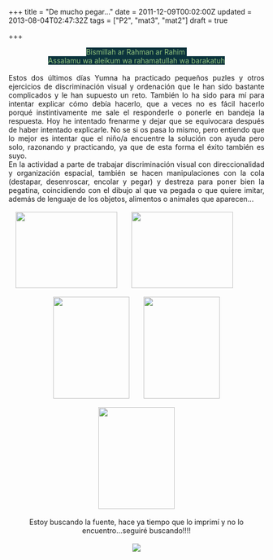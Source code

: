 +++
title = "De mucho pegar..."
date = 2011-12-09T00:02:00Z
updated = 2013-08-04T02:47:32Z
tags = ["P2", "mat3", "mat2"]
draft = true

+++

<div dir="ltr" style="text-align: left;" trbidi="on"><div class="separator" style="clear: both; text-align: center;"></div><div class="separator" style="clear: both; text-align: center;"></div><div class="separator" style="clear: both; text-align: center;"><span style="background-color: #0c343d; color: #93c47d;">Bismillah ar Rahman ar Rahim&nbsp;</span></div><div class="separator" style="clear: both; text-align: center;"><span style="background-color: #0c343d; color: #93c47d;">Assalamu wa aleikum wa rahamatullah wa barakatuh</span></div><div class="separator" style="clear: both; text-align: center;"><br /></div><div class="separator" style="clear: both; text-align: justify;">Estos dos últimos días Yumna ha practicado pequeños puzles y otros ejercicios de discriminación visual y ordenación&nbsp;que le han sido bastante complicados y le han supuesto un reto. También lo ha sido para mí para intentar explicar cómo debía hacerlo, que a veces no es fácil hacerlo porqué instintivamente me sale el responderle o ponerle en bandeja la respuesta. Hoy he intentado frenarme y dejar que se equivocara después de haber intentado explicarle. No se si os pasa lo mismo, pero entiendo que lo mejor es intentar que el niño/a encuentre la solución con ayuda pero solo, razonando y practicando, ya que de esta forma el éxito también es suyo. </div><div class="separator" style="clear: both; text-align: justify;">En la actividad a parte de trabajar discriminación visual con direccionalidad y organización espacial, también se hacen manipulaciones con la cola (destapar, desenroscar, encolar y pegar) y destreza para poner bien la pegatina, coincidiendo con el dibujo al que va pegada o que quiere imitar, además de lenguaje de los objetos,&nbsp;alimentos&nbsp;o animales que aparecen...</div><div class="separator" style="clear: both; text-align: center;"><br /></div><a href="http://4.bp.blogspot.com/-WGCBVlImswo/TuDtM24lxUI/AAAAAAAAAdA/l3HJs9NIf1w/s1600/decembre3+019.JPG" imageanchor="1" style="margin-left: 1em; margin-right: 1em;"><img border="0" height="150" src="http://4.bp.blogspot.com/-WGCBVlImswo/TuDtM24lxUI/AAAAAAAAAdA/l3HJs9NIf1w/s200/decembre3+019.JPG" width="200" /></a><a href="http://4.bp.blogspot.com/-2UhA29Wo9Dk/TuDtSxmWIYI/AAAAAAAAAdQ/EYR70PYpfo8/s1600/decembre3+020.JPG" imageanchor="1" style="margin-left: 1em; margin-right: 1em;"><img border="0" height="150" src="http://4.bp.blogspot.com/-2UhA29Wo9Dk/TuDtSxmWIYI/AAAAAAAAAdQ/EYR70PYpfo8/s200/decembre3+020.JPG" width="200" /></a><br /><br /><div class="separator" style="clear: both; text-align: center;"><a href="http://4.bp.blogspot.com/-r_ZBImNf8EM/TuDtXbQuF-I/AAAAAAAAAdY/ReHdB_eMnao/s1600/decembre3+021.JPG" imageanchor="1" style="margin-left: 1em; margin-right: 1em;"><img border="0" height="200" src="http://4.bp.blogspot.com/-r_ZBImNf8EM/TuDtXbQuF-I/AAAAAAAAAdY/ReHdB_eMnao/s200/decembre3+021.JPG" width="150" /></a><a href="http://1.bp.blogspot.com/-xrtbhnGpL94/TuDtFzb4K1I/AAAAAAAAAc4/nDK4S7Xt-JA/s1600/decembre3+016.JPG" imageanchor="1" style="margin-left: 1em; margin-right: 1em;"><img border="0" height="200" src="http://1.bp.blogspot.com/-xrtbhnGpL94/TuDtFzb4K1I/AAAAAAAAAc4/nDK4S7Xt-JA/s200/decembre3+016.JPG" width="150" /></a></div><div class="separator" style="clear: both; text-align: center;"><br /></div><div class="separator" style="clear: both; text-align: center;"><a href="http://3.bp.blogspot.com/-1tuij3d13hI/TuDtD7U5ACI/AAAAAAAAAcw/Ht9eBkRE02c/s1600/decembre3+018.JPG" imageanchor="1" style="margin-left: 1em; margin-right: 1em;"><img border="0" height="200" src="http://3.bp.blogspot.com/-1tuij3d13hI/TuDtD7U5ACI/AAAAAAAAAcw/Ht9eBkRE02c/s200/decembre3+018.JPG" width="150" /></a></div><div class="separator" style="clear: both; text-align: center;"><br /></div><div class="separator" style="clear: both; text-align: center;">Estoy buscando la fuente, hace ya tiempo que lo imprimí y no lo encuentro...seguiré buscando!!!!</div><div class="separator" style="clear: both; text-align: center;"><br /></div><div class="separator" style="clear: both; text-align: center;"><a href="http://1.bp.blogspot.com/-KOcIGjotNco/TuFCDB_-03I/AAAAAAAAAeA/P3kw3hDpdDk/s1600/assalam1.jpg" imageanchor="1" style="margin-left: 1em; margin-right: 1em;"><img border="0" src="http://1.bp.blogspot.com/-KOcIGjotNco/TuFCDB_-03I/AAAAAAAAAeA/P3kw3hDpdDk/s1600/assalam1.jpg" /></a></div></div>
